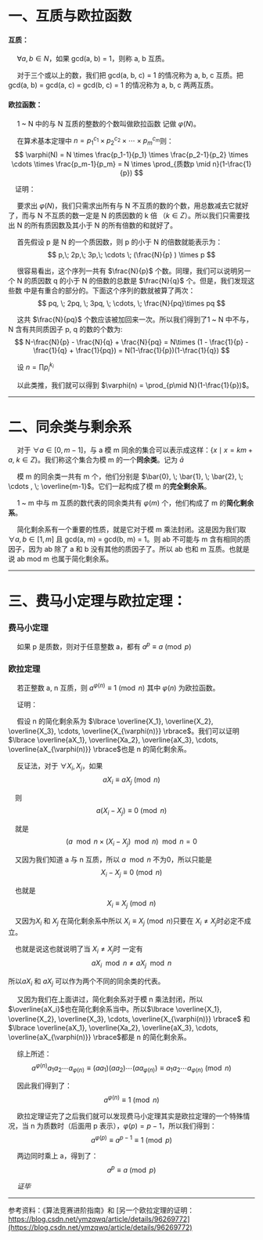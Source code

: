 # 一、互质与欧拉函数
#### 互质：
&emsp; $\forall a, b \in N$，如果 gcd(a, b) = 1，则称 a, b 互质。

&emsp; 对于三个或以上的数，我们把 gcd(a, b, c) = 1 的情况称为 a, b, c 互质。把 gcd(a, b) = gcd(a, c) = gcd(b, c) = 1 的情况称为 a, b, c 两两互质。

#### 欧拉函数：
&emsp; 1 ~ N 中的与 N 互质的整数的个数叫做欧拉函数 记做 $\varphi(N)$。

&emsp; 在算术基本定理中 $n = p_1^{c_1} \times p_2^{c_2} \times \cdots \times p_m^{c_m}$则：
$$ \varphi(N) = N \times \frac{p_1-1}{p_1} \times \frac{p_2-1}{p_2} \times \cdots \times \frac{p_m-1}{p_m} = N \times \prod_{质数p \mid n}(1-\frac{1}{p}) $$

&emsp;证明：

&emsp; 要求出 $\varphi(N)$，我们只需求出所有与 N 不互质的数的个数，用总数减去它就好了，而与 N 不互质的数一定是 N 的质因数的 k 倍 （$k\in Z$）。所以我们只需要找出 N 的所有质因数及其小于 N 的所有倍数的和就好了。

&emsp; 首先假设 p 是 N 的一个质因数，则 p 的小于 N 的倍数就能表示为：
$$ p,\; 2p,\; 3p,\; \cdots \; (\frac{N}{p} ) \times p $$

&emsp; 很容易看出，这个序列一共有 $\frac{N}{p}$ 个数。同理，我们可以说明另一个 N 的质因数 q 的小于 N  的倍数的总数是 $\frac{N}{q}$ 个。但是，我们发现这些数 中是有重合的部分的。下面这个序列的数就被算了两次：
$$ pq, \; 2pq, \; 3pq, \; \cdots, \; \frac{N}{pq}\times pq $$

&emsp; 这共 $\frac{N}{pq}$ 个数应该被加回来一次。所以我们得到了1 ~ N 中不与， N 含有共同质因子 p, q 的数的个数为:
$$ N-\frac{N}{p} - \frac{N}{q} + \frac{N}{pq} = N\times (1 - \frac{1}{p} - \frac{1}{q} + \frac{1}{pq}) = N(1-\frac{1}{p})(1-\frac{1}{q}) $$

&emsp; 设 $n=\prod p_i^{k_i}$

&emsp; 以此类推，我们就可以得到 $\varphi(n) = \prod_{p\mid N}(1-\frac{1}{p})$。

-----

# 二、同余类与剩余系

&emsp; 对于 $\forall a \in [0, m-1]$，与 a 模 m 同余的集合可以表示成这样：$\lbrace x\mid x = km + a, \; k \in Z \rbrace$。我们称这个集合为模 m 的一个**同余类**。记为 $\bar{a}$

&emsp; 模 m 的同余类一共有 m 个，他们分别是 $\bar{0}, \; \bar{1}, \; \bar{2}, \; \cdots , \; \overline{m-1}$。它们一起构成了模 m 的**完全剩余系**。

&emsp; 1 ~ m 中与 m 互质的数代表的同余类共有 $\varphi(m)$ 个，他们构成了 m 的**简化剩余系**。

&emsp; 简化剩余系有一个重要的性质，就是它对于模 m 乘法封闭。这是因为我们取 $\forall a, b \in [1, m]$ 且 gcd(a, m) = gcd(b, m) = 1。则 ab 不可能与 m 含有相同的质因子，因为 ab 除了 a 和 b 没有其他的质因子了。所以 ab 也和 m 互质。也就是说 ab mod m 也属于简化剩余系。

-----

# 三、费马小定理与欧拉定理：

### 费马小定理
&emsp; 如果 p 是质数，则对于任意整数 a，都有 $a^p \equiv a \pmod p$

### 欧拉定理

&emsp; 若正整数 a, n 互质，则 $a^{\varphi(n)} \equiv 1 \pmod n$ 其中 $\varphi(n)$ 为欧拉函数。

&emsp; 证明：

&emsp; 假设 n 的简化剩余系为 $\lbrace \overline{X_1}, \overline{X_2}, \overline{X_3}, \cdots, \overline{X_{\varphi(n)}} \rbrace$。我们可以证明$\lbrace \overline{aX_1}, \overline{Xa_2}, \overline{aX_3}, \cdots, \overline{aX_{\varphi(n)}} \rbrace$也是 n 的简化剩余系。

&emsp; 反证法，对于 $\forall X_i, X_j$，如果 
$$aX_i \equiv aX_j \pmod n$$

&emsp;则 
$$a(X_i-X_j) \equiv 0 \pmod n$$

&emsp;就是
$$(a \mod n \times (X_i-X_j)\mod n)\mod n = 0$$

&emsp;又因为我们知道 a 与 n 互质，所以 $a\mod n$ 不为0，所以只能是 
$$X_i-X_j \equiv 0 \pmod n$$

&emsp;也就是 
$$X_i \equiv X_j \pmod n$$

&emsp;又因为$X_i$ 和 $X_j$ 在简化剩余系中所以 $X_i \equiv X_j \pmod n$只要在 $X_i \neq X_j$时必定不成立。

&emsp;也就是说这也就说明了当 $X_i \neq X_j$时 一定有 
$$aX_i \mod n \neq aX_j \mod n$$

所以$aX_i$ 和 $aX_j$ 可以作为两个不同的同余类的代表。

&emsp; 又因为我们在上面讲过，简化剩余系对于模 n 乘法封闭，所以 $\overline{aX_i}$也在简化剩余系当中。所以$\lbrace \overline{X_1}, \overline{X_2}, \overline{X_3}, \cdots, \overline{X_{\varphi(n)}} \rbrace$ 和 $\lbrace \overline{aX_1}, \overline{Xa_2}, \overline{aX_3}, \cdots, \overline{aX_{\varphi(n)}} \rbrace$都是 n 的简化剩余系。

&emsp; 综上所述：
$$ a^{\varphi(n)}a_1a_2\cdots a_{\varphi(n)} \equiv (aa_1)(aa_2)\cdots (aa_{\varphi(n)}) \equiv a_1a_2\cdots a_{\varphi(n)} \pmod n $$

&emsp; 因此我们得到了：
$$ a^{\varphi(n)} \equiv 1\pmod n $$

&emsp; 欧拉定理证完了之后我们就可以发现费马小定理其实是欧拉定理的一个特殊情况，当 n 为质数时（后面用 p 表示），$\varphi(p) = p-1$，所以我们得到：
$$ a^{\varphi(p)} \equiv a^{p-1} \equiv 1 \pmod p $$

&emsp; 两边同时乘上 a，得到了：
$$ a^p \equiv a \pmod p $$

&emsp; *证毕*

----

参考资料：《算法竞赛进阶指南》和  [另一个欧拉定理的证明：https://blog.csdn.net/ymzqwq/article/details/96269772](https://blog.csdn.net/ymzqwq/article/details/96269772)